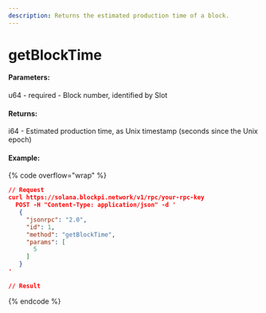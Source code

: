 ```yaml
---
description: Returns the estimated production time of a block.
---
```


# getBlockTime

#### **Parameters:**

u64 - required - Block number, identified by Slot

#### **Returns:**

i64 - Estimated production time, as Unix timestamp (seconds since the Unix epoch)

#### Example:

{% code overflow="wrap" %}
```json
// Request
curl https://solana.blockpi.network/v1/rpc/your-rpc-key
  POST -H "Content-Type: application/json" -d ' 
   {
     "jsonrpc": "2.0",
     "id": 1,
     "method": "getBlockTime",
     "params": [
       5
     ]
   }
'

// Result

```
{% endcode %}
